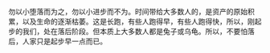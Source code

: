 勿以小堕落而为之，勿以小进步而不为。时间带给大多数人的，是资产的原始积累，以及生命的逐渐枯萎。这是长跑，有些人跑得早，有些人跑得快，所以，刚起步的我们，处在落后阶段。但本质上大多数人都是兔子或乌龟。所以，不要怕落后，人家只是起步早一点而已。